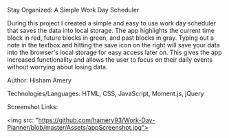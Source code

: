 Stay Organized: A Simple Work Day Scheduler 

During this project I created a simple and easy to use work day scheduler that saves the data into local storage. The app highlights the current time block in red, future blocks in green,
and past blocks in gray. Typing out a note in the textbox and hitting the save icon on the right will save your data into the browser's local storage for easy access later on. 
This gives the app increased functionality and allows the user to focus on their daily events without worrying about losing data. 



Author: Hisham Amery

Technologies/Languages: HTML, CSS, JavaScript, Moment.js, jQuery

Screenshot Links:

<img src: "https://github.com/hamery93/Work-Day-Planner/blob/master/Assets/appScreenshot.jpg"> 





